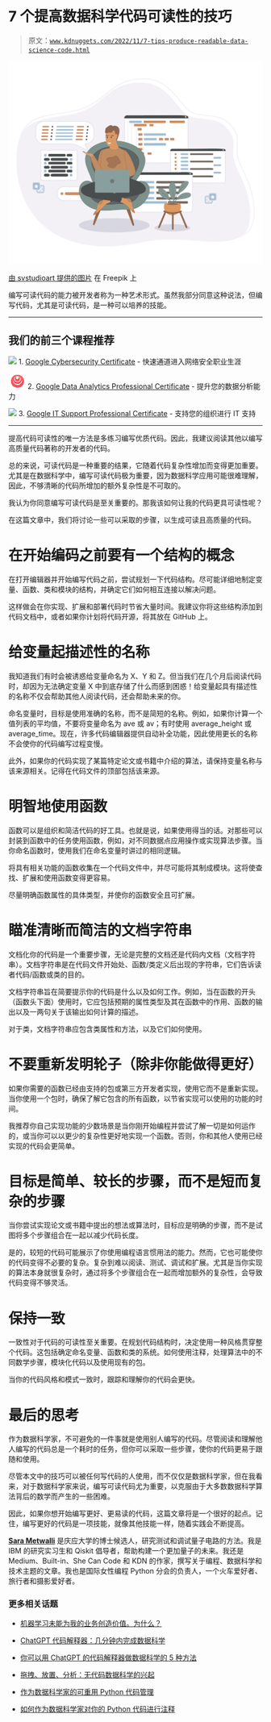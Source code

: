 # 7 个提高数据科学代码可读性的技巧

> 原文：[`www.kdnuggets.com/2022/11/7-tips-produce-readable-data-science-code.html`](https://www.kdnuggets.com/2022/11/7-tips-produce-readable-data-science-code.html)

![7 个提高数据科学代码可读性的技巧](img/2d92303704dd6bf8eee0b9ed4b0f0f8c.png)

[由 svstudioart 提供的图片](https://www.freepik.com/free-vector/programmer-working-web-development-code-engineer-programming-python-php-java-script-computer_14723893.htm#query=python%20code&position=4&from_view=search&track=sph) 在 Freepik 上

编写可读代码的能力被开发者称为一种艺术形式。虽然我部分同意这种说法，但编写代码，尤其是可读代码，是一种可以培养的技能。

* * *

## 我们的前三个课程推荐

![](img/0244c01ba9267c002ef39d4907e0b8fb.png) 1\. [Google Cybersecurity Certificate](https://www.kdnuggets.com/google-cybersecurity) - 快速通道进入网络安全职业生涯

![](img/e225c49c3c91745821c8c0368bf04711.png) 2\. [Google Data Analytics Professional Certificate](https://www.kdnuggets.com/google-data-analytics) - 提升您的数据分析能力

![](img/0244c01ba9267c002ef39d4907e0b8fb.png) 3\. [Google IT Support Professional Certificate](https://www.kdnuggets.com/google-itsupport) - 支持您的组织进行 IT 支持

* * *

提高代码可读性的唯一方法是多练习编写优质代码。因此，我建议阅读其他以编写高质量代码著称的开发者的代码。

总的来说，可读代码是一种重要的结果，它随着代码复杂性增加而变得更加重要。尤其是在数据科学中，编写可读代码极为重要，因为数据科学应用可能很难理解，因此，不够清晰的代码所增加的额外复杂性是不可取的。

我认为你同意编写可读代码是至关重要的。那我该如何让我的代码更具可读性呢？

在这篇文章中，我们将讨论一些可以采取的步骤，以生成可读且高质量的代码。

# 在开始编码之前要有一个结构的概念

在打开编辑器并开始编写代码之前，尝试规划一下代码结构。尽可能详细地制定变量、函数、类和模块的结构，并确定它们如何相互连接以解决问题。

这样做会在你实现、扩展和部署代码时节省大量时间。我建议你将这些结构添加到代码文档中，或者如果你计划将代码开源，将其放在 GitHub 上。

# 给变量起描述性的名称

我知道我们有时会被诱惑给变量命名为 X、Y 和 Z。但当我们在几个月后阅读代码时，却因为无法确定变量 X 中到底存储了什么而感到困惑！给变量起具有描述性的名称不仅会帮助其他人阅读代码，还会帮助未来的你。

命名变量时，目标是使用准确的名称，而不是简短的名称。例如，如果你计算一个值列表的平均值，不要将变量命名为 ave 或 av；有时使用 average_height 或 average_time。现在，许多代码编辑器提供自动补全功能，因此使用更长的名称不会使你的代码编写过程变慢。

此外，如果你的代码实现了某篇特定论文或书籍中介绍的算法，请保持变量名称与该来源相关。记得在代码文件的顶部包括该来源。

# 明智地使用函数

函数可以是组织和简洁代码的好工具。也就是说，如果使用得当的话。对那些可以封装到函数中的任务使用函数，例如，对不同数据点应用操作或实现算法步骤。当你命名函数时，使用我们在命名变量时讲过的相同逻辑。

将具有相关功能的函数收集在一个代码文件中，并尽可能将其制成模块。这将使查找、扩展和使用函数变得更容易。

尽量明确函数属性的具体类型，并使你的函数安全且可扩展。

# 瞄准清晰而简洁的文档字符串

文档化你的代码是一个重要步骤，无论是完整的文档还是代码内文档（文档字符串）。文档字符串是在代码文件开始处、函数/类定义后出现的字符串，它们告诉读者代码/函数或类的目的。

文档字符串旨在简要提示你的代码是什么以及如何工作。例如，当在函数的开头（函数头下面）使用时，它应包括预期的属性类型及其在函数中的作用、函数的输出以及一两句关于该输出如何计算的描述。

对于类，文档字符串应包含类属性和方法，以及它们如何使用。

# 不要重新发明轮子（除非你能做得更好）

如果你需要的函数已经由支持的包或第三方开发者实现，使用它而不是重新实现。当你使用一个包时，确保了解它包含的所有函数，以节省实现可以使用的功能的时间。

我推荐你自己实现功能的少数场景是当你刚开始编程并尝试了解一切是如何运作的，或当你可以以更少的复杂性更好地实现一个函数。否则，你和其他人使用已经实现的代码会更简单。

# 目标是简单、较长的步骤，而不是短而复杂的步骤

当你尝试实现论文或书籍中提出的想法或算法时，目标应是明确的步骤，而不是试图将多个步骤组合在一起以减少代码长度。

是的，较短的代码可能展示了你使用编程语言惯用法的能力。然而，它也可能使你的代码变得不必要的复杂。复杂到难以阅读、测试、调试和扩展。尤其是当你实现的算法本身就很复杂时，通过将多个步骤组合在一起而增加额外的复杂性，会导致代码变得不够灵活。

# 保持一致

一致性对于代码的可读性至关重要。在规划代码结构时，决定使用一种风格贯穿整个代码。这包括确定命名变量、函数和类的系统。如何使用注释，处理算法中的不同数学步骤，模块化代码以及使用现有的包。

当你的代码风格和模式一致时，跟踪和理解你的代码会更快。

# 最后的思考

作为数据科学家，不可避免的一件事就是使用别人编写的代码。尽管阅读和理解他人编写的代码总是一个耗时的任务，但你可以采取一些步骤，使你的代码更易于跟随和使用。

尽管本文中的技巧可以被任何写代码的人使用，而不仅仅是数据科学家，但在我看来，对于数据科学家来说，编写可读代码尤为重要，以克服由于大多数数据科学算法背后的数学而产生的一些困难。

因此，如果你想开始编写更好、更易读的代码，这篇文章将是一个很好的起点。记住，编写更好的代码是一项技能，就像其他技能一样，随着实践会不断提高。

**[Sara Metwalli](https://www.linkedin.com/in/sara-a-metwalli/)** 是庆应大学的博士候选人，研究测试和调试量子电路的方法。我是 IBM 的研究实习生和 Qiskit 倡导者，帮助构建一个更加量子的未来。我还是 Medium、Built-in、She Can Code 和 KDN 的作家，撰写关于编程、数据科学和技术主题的文章。我也是国际女性编程 Python 分会的负责人，一个火车爱好者、旅行者和摄影爱好者。

### 更多相关话题

+   [机器学习未能为我的业务创造价值。为什么？](https://www.kdnuggets.com/2021/12/machine-learning-produce-value-business.html)

+   [ChatGPT 代码解释器：几分钟内完成数据科学](https://www.kdnuggets.com/2023/07/chatgpt-code-interpreter-data-science-minutes.html)

+   [你可以用 ChatGPT 的代码解释器做数据科学的 5 种方法](https://www.kdnuggets.com/2023/08/5-ways-chatgpt-code-interpreter-data-science.html)

+   [拖拽、放置、分析：无代码数据科学的兴起](https://www.kdnuggets.com/drag-drop-analyze-the-rise-of-nocode-data-science)

+   [作为数据科学家的可重用 Python 代码管理](https://www.kdnuggets.com/2021/06/managing-reusable-python-code-data-scientist.html)

+   [如何作为数据科学家对你的 Python 代码进行注释](https://www.kdnuggets.com/how-to-comment-your-python-code-as-a-data-scientist)
